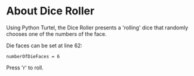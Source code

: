# About Dice Roller

Using Python Turtel, the Dice Roller presents a 'rolling' dice that randomly chooses one of the numbers of the face.

Die faces can be set at line 62:

    numberOfDieFaces = 6
    
Press 'r' to roll.

